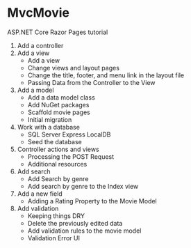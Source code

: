 # MvcMovie

ASP.NET Core Razor Pages tutorial
1. Add a controller
2. Add a view
   - Add a view
   - Change views and layout pages
   - Change the title, footer, and menu link in the layout file
   - Passing Data from the Controller to the View
3. Add a model
   - Add a data model class
   - Add NuGet packages
   - Scaffold movie pages
   - Initial migration
4. Work with a database
   - SQL Server Express LocalDB
   - Seed the database
5. Controller actions and views
   - Processing the POST Request
   - Additional resources
6. Add search
   - Add Search by genre
   - Add search by genre to the Index view
7. Add a new field
   - Adding a Rating Property to the Movie Model
8. Add validation
   - Keeping things DRY
   - Delete the previously edited data
   - Add validation rules to the movie model
   - Validation Error UI
